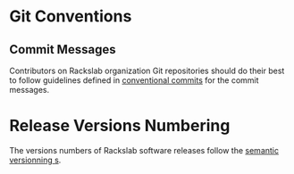 # Git Conventions

## Commit Messages

Contributors on Rackslab organization Git repositories should do their best to follow guidelines defined in [conventional commits](https://www.conventionalcommits.org/en/v1.0.0/) for the commit messages.

# Release Versions Numbering

The versions numbers of Rackslab software releases follow the [semantic versionning s](https://semver.org/).
